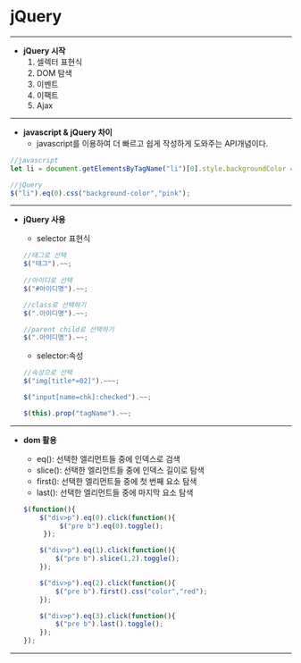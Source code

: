 # jQuery

---

* __jQuery 시작__
  1. 셀렉터 표현식
  2. DOM 탐색
  3. 이벤트
  4. 이팩트
  5. Ajax

---

* __javascript & jQuery 차이__ 
  * javascript를 이용하여 더 빠르고 쉽게 작성하게 도와주는 API개념이다.

```js
//javascript
let li = document.getElementsByTagName("li")[0].style.backgroundColor = "pink";

//jQuery
$("li").eq(0).css("background-color","pink"); 	
```

---

* __jQuery 사용__

  * selector 표현식

  ```js
  //태그로 선택
  $("태그").~~;
      
  //아이디로 선택
  $("#아이디명").~~;
  
  //class로 선택하기
  $(".아이디명").~~;
  
  //parent child로 선택하기
  $(".아이디명").~~;
  ```

  *  selector:속성

  ```js
  //속성으로 선택
  $("img[title*=02]").~~~;
  
  $("input[name=chk]:checked").~~;
  
  $(this).prop("tagName").~~;
  ```

---

* __dom 활용__

  * eq(): 선택한 엘리먼트들 중에 인덱스로 검색
  * slice(): 선택한 엘리먼트들 중에 인덱스 길이로 탐색
  * first(): 선택한 엘리먼트들 중에 첫 번째 요소 탐색
  * last(): 선택한 엘리먼트들 중에 마지막 요소 탐색

  ```js
  $(function(){
      $("div>p").eq(0).click(function(){
           $("pre b").eq(0).toggle();
       });
  
      $("div>p").eq(1).click(function(){
          $("pre b").slice(1,2).toggle();
      });
  
      $("div>p").eq(2).click(function(){
          $("pre b").first().css("color","red");
      });
  
      $("div>p").eq(3).click(function(){
          $("pre b").last().toggle();
      });
  });
  ```

---

